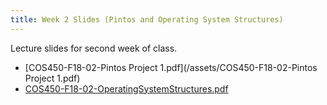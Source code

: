 ```yaml
---
title: Week 2 Slides (Pintos and Operating System Structures)
---
```


Lecture slides for second week of class.

* [COS450-F18-02-Pintos Project 1.pdf](/assets/COS450-F18-02-Pintos Project 1.pdf)
* [COS450-F18-02-OperatingSystemStructures.pdf](/assets/COS450-F18-02-OperatingSystemStructures.pdf)
